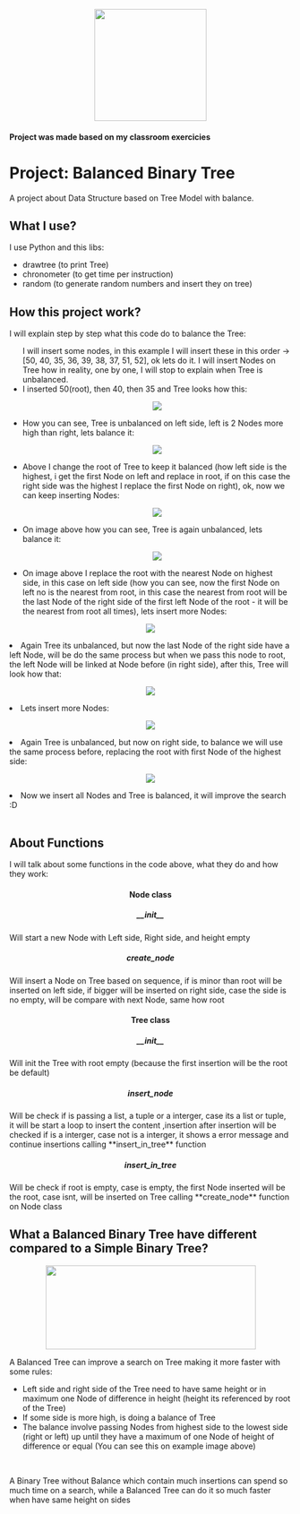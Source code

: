 <p align="center">
  <img width="200" height="200" style="align=center;" src="https://miro.medium.com/max/2400/1*TiJl4Rh47os3hVGoWMwhJQ.gif">
</p>

#### Project was made based on my classroom exercicies

<h1 style"align-text=center;"> Project: Balanced Binary Tree </h1>
 A project about Data Structure based on Tree Model with balance.

## What I use?

I use Python and this libs:
    <ul>
      <li> drawtree (to print Tree) </li>
      <li> chronometer (to get time per instruction) </li>
      <li> random (to generate random numbers and insert they on tree) </li>
    </ul>

## How this project work?

I will explain step by step what this code do to balance the Tree:
  <ul>
    I will insert some nodes, in this example I will insert these in this order -> [50, 40, 35, 36, 39, 38, 37, 51, 52], ok lets do it.
    I will insert Nodes on Tree how in reality, one by one, I will stop to explain when Tree is unbalanced.
    <br>
	<li> I inserted 50(root), then 40, then 35 and Tree looks how this: </li>
	<p align="center">
	<img src="https://i.ibb.co/WVXp9zR/Balanced-Tree-Step-01.png" border="0">
	</p>
	<li> How you can see, Tree is unbalanced on left side, left is 2 Nodes more high than right, lets balance it:</li>
	<p align="center">
	<img src="https://i.ibb.co/DgXvWZZ/Balanced-Tree-Step-02-1.png" border="0">
	</p>
	<li> Above I change the root of Tree to keep it balanced (how left side is the highest, i get the first Node on left and replace in root, if on this case the right side was the highest I replace the first Node on right), ok, now we can keep inserting Nodes:</li>
	<p align="center">
	<img src="https://i.ibb.co/SVkW3V3/Balanced-Tree-Step-03.png" border="0">
	</p>
	<li>On image above how you can see, Tree is again unbalanced, lets balance it:</li>
	<p align="center">
	<img src="https://i.ibb.co/Jms4BkY/Balanced-Tree-Step-04-1.png" border="0">
	</p>
	<li>On image above I replace the root with the nearest Node on highest side, in this case on left side (how you can see, now the first Node on left no is the nearest from root, in this case the nearest from root will be the last Node of the right side of the first left Node of the root  - it will be the nearest from root all times), lets insert more Nodes:</li>
  </ul>
	<p align="center">
	<img src="https://i.ibb.co/mNNqxZW/Balanced-Tree-Step-05.png" border="0">
	</p>
	<li>Again Tree its unbalanced, but now the last Node of the right side have a left Node, will be do the same process but when we pass this node to root, the left Node will be linked at Node before (in right side), after this, Tree will look how that:</li>
	<p align="center">
	<img src="https://i.ibb.co/2cGL7fL/Balanced-Tree-Step-06.png" border="0">
	</p>
	<li>Lets insert more Nodes:</li>
	<p align="center">
	<img src="https://i.ibb.co/XCy1cyH/Balanced-Tree-Step-07.png" border="0">
	</p>
	<li>Again Tree is unbalanced, but now on right side, to balance we will use the same process before, replacing the root with first Node of the highest side:</li>
	<p align="center">
	<img src="https://i.ibb.co/nRtvjJ1/Balanced-Tree-Step-08.png" border="0">
	</p>
	<li>Now we insert all Nodes and Tree is balanced, it will improve the search :D</li>
  </ul>
<br>

## About Functions

I will talk about some functions in the code above, what they do and how they work:
<br>

<h4 align="center">Node class</h4>
<h5 align="center">__init__</h5><p> Will start a new Node with Left side, Right side, and height empty </p> <h5 align="center">create_node</h5><p> Will insert a Node on Tree based on sequence, if is minor than root will be inserted on left side, if bigger will be inserted on right side, case the side is no empty, will be compare with next Node, same how root  </p>
<h4 align="center">Tree class</h4> <h5 align="center">__init__</h5><p> Will init the Tree with root empty (because the first insertion will be the root be default) </p> <h5 align="center">insert_node</h5><p> Will be check if is passing a list, a tuple or a interger, case its a list or tuple, it will be start a loop to insert the content ,insertion after insertion will be checked if is a interger, case not is a interger, it shows a error message and continue insertions calling **insert_in_tree** function</p> <h5 align="center">insert_in_tree</h5><p> Will be check if root is empty, case is empty, the first Node inserted will be the root, case isnt, will be inserted on Tree calling  **create_node** function on Node class</p>

## What a Balanced Binary Tree have different compared to a Simple Binary Tree?

<p align="center">
<img width="375" height="150" style="align=center;" src="https://www.tutorialspoint.com/data_structures_algorithms/images/unbalanced_avl_trees.jpg">
</p>

<p align="left">
  A Balanced Tree can improve a search on Tree making it more faster with some rules:
    <ul>
      <li> Left side and right side of the Tree need to have same height or in maximum one Node of difference in height (height its referenced by root of the Tree)</li>
      <li> If some side is more high, is doing a balance of Tree </li>
      <li> The balance involve passing Nodes from highest side to the lowest side (right or left) up until they have a maximum of one Node of height of difference or equal (You can see this on example image above)</li>
    </ul>
</p>
<br>
<p align="left">
  A Binary Tree without Balance which contain much insertions can spend so much time on a search, while a Balanced Tree can do it so much faster when have same height on sides
</p>
